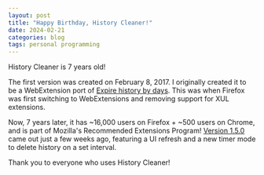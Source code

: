 ```yaml
---
layout: post
title: "Happy Birthday, History Cleaner!"
date: 2024-02-21
categories: blog
tags: personal programming
---
```


History Cleaner is 7 years old!

The first version was created on February 8, 2017. I originally created it to be a WebExtension port of [Expire history by days](https://addons.mozilla.org/en-US/firefox/addon/expire-history-by-days/). This was when Firefox was first switching to WebExtensions and removing support for XUL extensions.

Now, 7 years later, it has ~16,000 users on Firefox + ~500 users on Chrome, and is part of Mozilla's Recommended Extensions Program! [Version 1.5.0](https://github.com/Rayquaza01/HistoryCleaner/releases/tag/v1.5.0) came out just a few weeks ago, featuring a UI refresh and a new timer mode to delete history on a set interval.

Thank you to everyone who uses History Cleaner!
